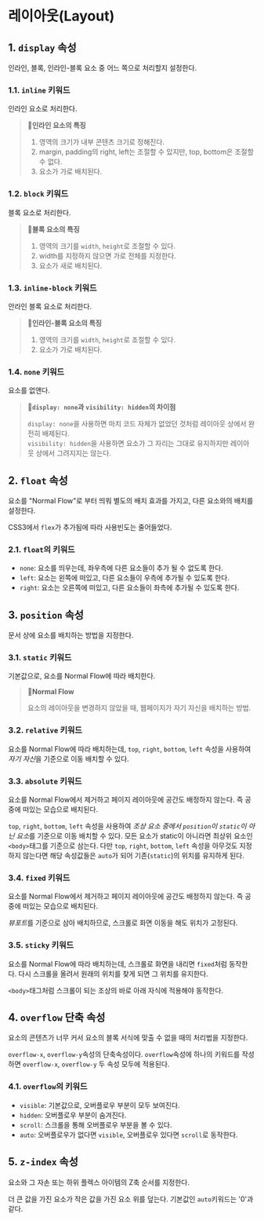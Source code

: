 # 레이아웃(Layout)

## 1. `display` 속성

인라인, 블록, 인라인-블록 요소 중 어느 쪽으로 처리할지 설정한다.

### 1.1. `inline` 키워드

인라인 요소로 처리한다.

> **📌인라인 요소의 특징**
>
> 1. 영역의 크기가 내부 콘텐츠 크기로 정해진다.
> 2. margin, padding의 right, left는 조절할 수 있지만, top, bottom은 조절할 수 없다.
> 3. 요소가 가로 배치된다.

### 1.2. `block` 키워드

블록 요소로 처리한다.

> **📌블록 요소의 특징**
>
> 1. 영역의 크기를 `width`, `height`로 조절할 수 있다.
> 2. width를 지정하지 않으면 가로 전체를 지정한다.
> 3. 요소가 새로 배치된다.

### 1.3. `inline-block` 키워드

안라인 블록 요소로 처리한다.

> **📌인라인-블록 요소의 특징**
>
> 1. 영역의 크기를 `width`, `height`로 조절할 수 있다.
> 2. 요소가 가로 배치된다.

### 1.4. `none` 키워드

요소를 없앤다.

> **📌`display: none`과 `visibility: hidden`의 차이점**
>
> `display: none`을 사용하면 마치 코드 자체가 없었던 것처럼 레이아웃 상에서 완전히 배제된다.  
> `visibility: hidden`을 사용하면 요소가 그 자리는 그대로 유지하지만 레이아웃 상에서 그려지지는 않는다.

## 2. `float` 속성

요소를 "Normal Flow"로 부터 띄워 별도의 배치 효과를 가지고, 다른 요소와의 배치를 설정한다.

CSS3에서 `flex`가 추가됨에 따라 사용빈도는 줄어들었다.

### 2.1. `float`의 키워드

- `none`: 요소를 띄우는데, 좌우측에 다른 요소들이 추가 될 수 없도록 한다.
- `left`: 요소는 왼쪽에 떠있고, 다른 요소들이 우측에 추가될 수 있도록 한다.
- `right`: 요소는 오른쪽에 떠있고, 다른 요소들이 좌측에 추가될 수 있도록 한다.

## 3. `position` 속성

문서 상에 요소를 배치하는 방법을 지정한다.

### 3.1. `static` 키워드

기본값으로, 요소를 Normal Flow에 따라 배치한다.

> **📌Normal Flow**
>
> 요소의 레이아웃을 변경하지 않았을 때, 웹페이지가 자기 자신을 배치하는 방법.

### 3.2. `relative` 키워드

요소를 Normal Flow에 따라 배치하는데, `top`, `right`, `bottom`, `left` 속성을 사용하여 *자기 자신*을 기준으로 이동 배치할 수 있다.

### 3.3. `absolute` 키워드

요소를 Normal Flow에서 제거하고 페이지 레이아웃에 공간도 배정하지 않는다. 즉 공중에 떠있는 모습으로 배치된다.

`top`, `right`, `bottom`, `left` 속성을 사용하여 *조상 요소 중에서 `position`이 `static`이 아닌 요소*를 기준으로 이동 배치할 수 있다. 모든 요소가 static이 아니라면 최상위 요소인 `<body>`태그를 기준으로 삼는다. 다만 `top`, `right`, `bottom`, `left` 속성을 아무것도 지정하지 않는다면 해당 속성값들은 `auto`가 되어 기존(`static`)의 위치를 유지하게 된다.

### 3.4. `fixed` 키워드

요소를 Normal Flow에서 제거하고 페이지 레이아웃에 공간도 배정하지 않는다. 즉 공중에 떠있는 모습으로 배치된다.

*뷰포트*를 기준으로 삼아 배치하므로, 스크롤로 화면 이동을 해도 위치가 고정된다.

### 3.5. `sticky` 키워드

요소를 Normal Flow에 따라 배치하는데, 스크롤로 화면을 내리면 `fixed`처럼 동작한다. 다시 스크롤을 올려서 원래의 위치를 찾게 되면 그 위치를 유지한다.

`<body>`태그처럼 스크롤이 되는 조상의 바로 아래 자식에 적용해야 동작한다.

## 4. `overflow` 단축 속성

요소의 콘텐츠가 너무 커서 요소의 블록 서식에 맞출 수 없을 때의 처리법을 지정한다.

`overflow-x`, `overflow-y`속성의 단축속성이다. `overflow`속성에 하나의 키워드를 작성하면 `overflow-x`, `overflow-y` 두 속성 모두에 적용된다.

### 4.1. `overflow`의 키워드

- `visible`: 기본값으로, 오버플로우 부분이 모두 보여진다.
- `hidden`: 오버플로우 부분이 숨겨진다.
- `scroll`: 스크롤을 통해 오버플로우 부분을 볼 수 있다.
- `auto`: 오버플로우가 없다면 `visible`, 오버플로우 있다면 `scroll`로 동작한다.

## 5. `z-index` 속성

요소와 그 자손 또는 하위 플렉스 아이템의 Z축 순서를 지정한다.

더 큰 값을 가진 요소가 작은 값을 가진 요소 위를 덮는다. 기본값인 `auto`키워드는 '0'과 같다.
